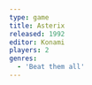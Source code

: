 ```yaml
---
type: game
title: Asterix
released: 1992
editor: Konami
players: 2
genres:
  - 'Beat them all'
---
```


